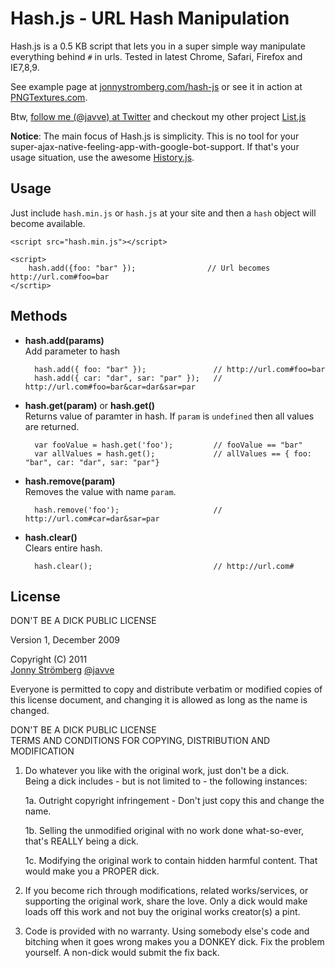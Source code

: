 # Hash.js - URL Hash Manipulation

Hash.js is a 0.5 KB script that lets you in a super simple way manipulate
everything behind `#` in urls. Tested in latest Chrome, Safari, Firefox and IE7,8,9.

See example page at [jonnystromberg.com/hash-js](http://jonnystromberg.com/hash-js) or see it
in action at [PNGTextures.com](http://pngtextures.com).

Btw, [follow me (@javve) at Twitter](http://twitter.com/javve) and checkout my other project [List.js](http://listjs.com)

**Notice**:  The main focus of Hash.js is simplicity. This is no tool for your super-ajax-native-feeling-app-with-google-bot-support. If
that's your usage situation, use the awesome [History.js](https://github.com/balupton/history.js).

## Usage
Just include `hash.min.js` or `hash.js` at your site and then a `hash` object will become available.

    <script src="hash.min.js"></script>

    <script>
        hash.add({foo: "bar" });                // Url becomes http://url.com#foo=bar
    </scrtip>

## Methods

* **hash.add(params)**  
Add parameter to hash

        hash.add({ foo: "bar" });               // http://url.com#foo=bar
        hash.add({ car: "dar", sar: "par" });   // http://url.com#foo=bar&car=dar&sar=par

* **hash.get(param)** or **hash.get()**  
Returns value of paramter in hash. If `param` is `undefined` then all values are returned.

        var fooValue = hash.get('foo');         // fooValue == "bar"
        var allValues = hash.get();             // allValues == { foo: "bar", car: "dar", sar: "par"}

* **hash.remove(param)**  
Removes the value with name `param`.

        hash.remove('foo');                     // http://url.com#car=dar&sar=par

* **hash.clear()**  
Clears entire hash.

        hash.clear();                           // http://url.com#


## License

DON'T BE A DICK PUBLIC LICENSE

Version 1, December 2009

Copyright (C) 2011  
[Jonny Strömberg](http://jonnystromberg.com) [@javve](http://twitter.com/javve)

Everyone is permitted to copy and distribute verbatim or modified
copies of this license document, and changing it is allowed as long
as the name is changed.

DON'T BE A DICK PUBLIC LICENSE  
TERMS AND CONDITIONS FOR COPYING, DISTRIBUTION AND MODIFICATION

1. Do whatever you like with the original work, just don't be a dick.  
Being a dick includes - but is not limited to - the following instances:

    1a. Outright copyright infringement - Don't just copy this and change the name.

    1b. Selling the unmodified original with no work done what-so-ever, that's REALLY being a dick.

    1c. Modifying the original work to contain hidden harmful content. That would make you a PROPER dick.

2. If you become rich through modifications, related works/services, or supporting the original work,
 share the love. Only a dick would make loads off this work and not buy the original works
 creator(s) a pint.

3. Code is provided with no warranty. Using somebody else's code and bitching when it goes wrong makes
 you a DONKEY dick. Fix the problem yourself. A non-dick would submit the fix back.
